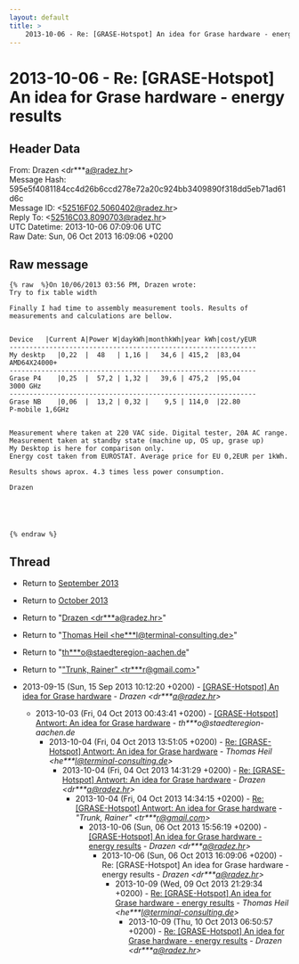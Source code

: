 ```yaml
---
layout: default
title: >
    2013-10-06 - Re: [GRASE-Hotspot] An idea for Grase hardware - energy results
---
```


# 2013-10-06 - Re: [GRASE-Hotspot] An idea for Grase hardware - energy results

## Header Data

From: Drazen \<dr***a@radez.hr\><br>
Message Hash: 595e5f4081184cc4d26b6ccd278e72a20c924bb3409890f318dd5eb71ad61d6c<br>
Message ID: \<52516F02.5060402@radez.hr\><br>
Reply To: \<52516C03.8090703@radez.hr\><br>
UTC Datetime: 2013-10-06 07:09:06 UTC<br>
Raw Date: Sun, 06 Oct 2013 16:09:06 +0200<br>

## Raw message

```
{% raw  %}On 10/06/2013 03:56 PM, Drazen wrote:
Try to fix table width

Finally I had time to assembly measurement tools. Results of
measurements and calculations are bellow.


Device   |Current A|Power W|daykWh|monthkWh|year kWh|cost/yEUR
--------------------------------------------------------------
My desktp   |0,22  |  48   | 1,16 |   34,6 | 415,2  |83,04
AMD64X24000+
--------------------------------------------------------------
Grase P4    |0,25  |  57,2 | 1,32 |   39,6 | 475,2  |95,04
3000 GHz
--------------------------------------------------------------
Grase NB    |0,06  |  13,2 | 0,32 |    9,5 | 114,0  |22.80
P-mobile 1,6GHz


Measurement where taken at 220 VAC side. Digital tester, 20A AC range.
Measurement taken at standby state (machine up, OS up, grase up)
My Desktop is here for comparison only.
Energy cost taken from EUROSTAT. Average price for EU 0,2EUR per 1kWh.

Results shows aprox. 4.3 times less power consumption.

Drazen





{% endraw %}
```

## Thread

+ Return to [September 2013](/archive/2013/09)
+ Return to [October 2013](/archive/2013/10)

+ Return to "[Drazen <dr***a<span>@</span>radez.hr>](/authors/dr___a_at_radez_hr)"
+ Return to "[Thomas Heil <he***l<span>@</span>terminal-consulting.de>](/authors/he___l_at_terminalconsulting_de)"
+ Return to "[th***o<span>@</span>staedteregion-aachen.de](/authors/th___o_at_staedteregionaachen_de)"
+ Return to "["Trunk, Rainer" <tr***r<span>@</span>gmail.com>](/authors/tr___r_at_gmail_com)"

+ 2013-09-15 (Sun, 15 Sep 2013 10:12:20 +0200) - [[GRASE-Hotspot] An idea for Grase hardware](/archive/2013/09/9f0c7dcab66be1ca537976e15482ef46561440201d5cbbdab63ee94d37fc1f88) - _Drazen \<dr***a@radez.hr\>_
  + 2013-10-03 (Fri, 04 Oct 2013 00:43:41 +0200) - [[GRASE-Hotspot] Antwort:  An idea for Grase hardware](/archive/2013/10/506f380c0bb845e95bfe5faa2d487701d70c5a840c3817402b4873c1686a05b0) - _th***o@staedteregion-aachen.de_
    + 2013-10-04 (Fri, 04 Oct 2013 13:51:05 +0200) - [Re: [GRASE-Hotspot] Antwort:  An idea for Grase hardware](/archive/2013/10/5dd9b64ee4b36ef756e5757affffbd7f67e2087bf143bc8f6beaba6ff08939df) - _Thomas Heil \<he***l@terminal-consulting.de\>_
      + 2013-10-04 (Fri, 04 Oct 2013 14:31:29 +0200) - [Re: [GRASE-Hotspot] Antwort:  An idea for Grase hardware](/archive/2013/10/2b1c27a5fea91734fa1d944a4521fcb22063809a0ecb3fa07fe7990d63ce4c4e) - _Drazen \<dr***a@radez.hr\>_
        + 2013-10-04 (Fri, 04 Oct 2013 14:34:15 +0200) - [Re: [GRASE-Hotspot] Antwort: An idea for Grase hardware](/archive/2013/10/f6569d67213a7977f4a1f980264af68e1c6dd5ab1d641e598a257b9112ae436f) - _"Trunk, Rainer" \<tr***r@gmail.com\>_
          + 2013-10-06 (Sun, 06 Oct 2013 15:56:19 +0200) - [[GRASE-Hotspot] An idea for Grase hardware - energy results](/archive/2013/10/31219fdcd302d26ec101de878a7f53dd1591244f717039e2f00b77b69892aca0) - _Drazen \<dr***a@radez.hr\>_
            + 2013-10-06 (Sun, 06 Oct 2013 16:09:06 +0200) - Re: [GRASE-Hotspot] An idea for Grase hardware - energy results - _Drazen \<dr***a@radez.hr\>_
              + 2013-10-09 (Wed, 09 Oct 2013 21:29:34 +0200) - [Re: [GRASE-Hotspot] An idea for Grase hardware - energy results](/archive/2013/10/d3fc1821690e13d4da0c08e19231d47e381d7943e5bb6046569026cfe12c8667) - _Thomas Heil \<he***l@terminal-consulting.de\>_
                + 2013-10-09 (Thu, 10 Oct 2013 06:50:57 +0200) - [Re: [GRASE-Hotspot] An idea for Grase hardware - energy results](/archive/2013/10/b8972bb639328a2d8123a2f83d02049fcf5520854712a60812923a20ebf9ea75) - _Drazen \<dr***a@radez.hr\>_

